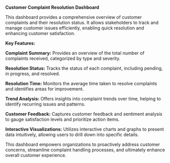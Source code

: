 **Customer Complaint Resolution Dashboard**

This dashboard provides a comprehensive overview of customer complaints and their resolution status. 
It allows stakeholders to track and manage customer issues efficiently, enabling quick resolution and enhancing customer satisfaction.

**Key Features:**

**Complaint Summary:** Provides an overview of the total number of complaints received, categorized by type and severity.

**Resolution Status:** Tracks the status of each complaint, including pending, in progress, and resolved.

**Resolution Time:** Monitors the average time taken to resolve complaints and identifies areas for improvement.

**Trend Analysis:** Offers insights into complaint trends over time, helping to identify recurring issues and patterns.

**Customer Feedback:** Captures customer feedback and sentiment analysis to gauge satisfaction levels and prioritize action items.

**Interactive Visualizations:** Utilizes interactive charts and graphs to present data intuitively, allowing users to drill down into specific details.

This dashboard empowers organizations to proactively address customer concerns, 
streamline complaint handling processes, and ultimately enhance overall customer experience.
